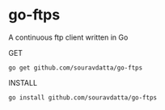 # go-ftps
A continuous ftp client written in Go

GET

    go get github.com/souravdatta/go-ftps

INSTALL

    go install github.com/souravdatta/go-ftps



